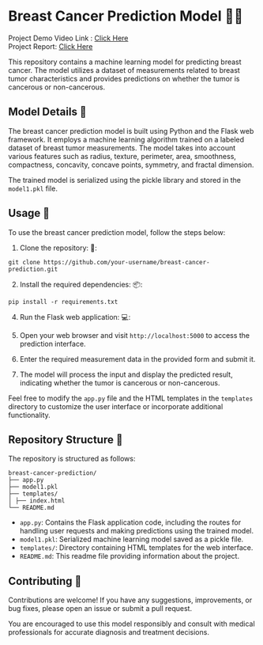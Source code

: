 # Breast Cancer Prediction Model :woman_health_worker:
Project Demo Video Link : [Click Here](https://drive.google.com/file/d/1BGsK8Qe3ud7cBlkgTcaMllTJrbcLLOMn/view?usp=drive_link)<br>
Project Report:  [Click Here](https://drive.google.com/file/d/1YJ-CgGW3kHXYTeOKarRyk6IEnYYpmdjx/view?usp=sharing)

This repository contains a machine learning model for predicting breast cancer. The model utilizes a dataset of measurements related to breast tumor characteristics and provides predictions on whether the tumor is cancerous or non-cancerous.

## Model Details :microscope:

The breast cancer prediction model is built using Python and the Flask web framework. It employs a machine learning algorithm trained on a labeled dataset of breast tumor measurements. The model takes into account various features such as radius, texture, perimeter, area, smoothness, compactness, concavity, concave points, symmetry, and fractal dimension.

The trained model is serialized using the pickle library and stored in the `model1.pkl` file.

## Usage :rocket:

To use the breast cancer prediction model, follow the steps below:

1. Clone the repository:  :open_file_folder::
```
git clone https://github.com/your-username/breast-cancer-prediction.git
```
2. Install the required dependencies: :package::
```
pip install -r requirements.txt
```
4. Run the Flask web application: :computer::


5. Open your web browser and visit `http://localhost:5000` to access the prediction interface.

6. Enter the required measurement data in the provided form and submit it.

7. The model will process the input and display the predicted result, indicating whether the tumor is cancerous or non-cancerous.

Feel free to modify the `app.py` file and the HTML templates in the `templates` directory to customize the user interface or incorporate additional functionality.

## Repository Structure :file_folder:

The repository is structured as follows:
```
breast-cancer-prediction/
├── app.py
├── model1.pkl
├── templates/
│ ├── index.html
└── README.md
```

- `app.py`: Contains the Flask application code, including the routes for handling user requests and making predictions using the trained model.
- `model1.pkl`: Serialized machine learning model saved as a pickle file.
- `templates/`: Directory containing HTML templates for the web interface.
- `README.md`: This readme file providing information about the project.

## Contributing :handshake:

Contributions are welcome! If you have any suggestions, improvements, or bug fixes, please open an issue or submit a pull request.



You are encouraged to use this model responsibly and consult with medical professionals for accurate diagnosis and treatment decisions.




